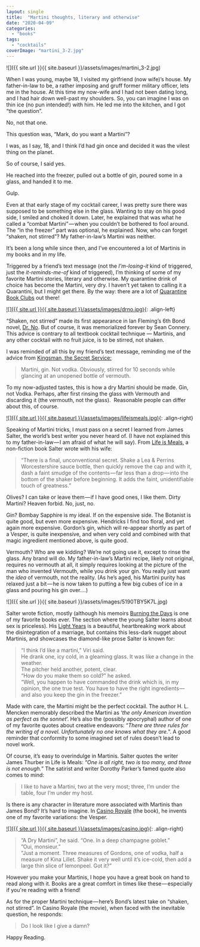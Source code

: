 ```yaml
---
layout: single
title:  "Martini thoughts, literary and otherwise"
date: "2020-04-09"
categories: 
  - "books"
tags: 
  - "cocktails"
coverImage: "martini_3-2.jpg"
---
```


![]({{ site.url }}{{ site.baseurl }}/assets/images/martini_3-2.jpg)

When I was young, maybe 18, I visited my girlfriend (now wife)’s house. My father-in-law to be, a rather imposing and gruff former military officer, lets me in the house. At this time my now-wife and I had not been dating long, and I had hair down well-past my shoulders. So, you can imagine I was on thin ice (no pun intended!) with him. He led me into the kitchen, and I got “the question”. 

No, not that one. 

This question was, “Mark, do you want a Martini”? 

I was, as I say, 18, and I think I’d had gin once and decided it was the vilest thing on the planet. 

So of course, I said yes. 

He reached into the freezer, pulled out a bottle of gin, poured some in a glass, and handed it to me. 

Gulp. 

Even at that early stage of my cocktail career, I was pretty sure there was supposed to be something else in the glass. Wanting to stay on his good side, I smiled and choked it down. Later, he explained that was what he called a “combat Martini” — when you couldn’t be bothered to fool around. The “in the freezer” part was optional, he explained. Now, who can forget “shaken, not stirred”? My father-in-law’s Martini was neither. 

It’s been a long while since then, and I’ve encountered a lot of Martinis in my books and in my life. 

Triggered by a friend’s text message (not the _I’m-losing-it_ kind of triggered, just the _it-reminds-me-of_ kind of triggered), I’m thinking of some of my favorite Martini stories, literary and otherwise. My quarantine drink of choice has become the Martini, very dry. I haven't yet taken to calling it a Quarantini, but I might get there. By the way: there are a lot of [Quarantine Book Clubs](https://www.google.com/search?q=quarantine+book+club) out there!

[![]({{ site.url }}{{ site.baseurl }}/assets/images/drno.jpg)](https://www.amazon.com/Dr-No-James-Bond-Extended-ebook/dp/B008L40Q7E/ref=as_li_ss_tl?dchild=1&keywords=dr+no&qid=1586398247&rnid=2941120011&s=books&sr=1-1&linkCode=ll1&tag=codexmap-20&linkId=75e49802b5f3e64c16b9af7cb10b819f&language=en_US){: .align-left}

“Shaken, not stirred” made its first appearance in Ian Fleming’s 6th Bond novel, [Dr. No](https://www.amazon.com/Dr-No-James-Bond-Extended-ebook/dp/B008L40Q7E/ref=as_li_ss_tl?dchild=1&keywords=dr+no&qid=1586398247&rnid=2941120011&s=books&sr=1-1&linkCode=ll1&tag=codexmap-20&linkId=75e49802b5f3e64c16b9af7cb10b819f&language=en_US). But of course, it was memorialized forever by Sean Connery. This advice is contrary to all textbook cocktail technique — Martinis, and any other cocktail with no fruit juice, is to be stirred, not shaken. 

I was reminded of all this by my friend’s text message, reminding me of the advice from [Kingsman, the Secret Service:](https://www.amazon.com/Kingsman-Secret-Service-Colin-Firth/dp/B00TJYY1HQ/ref=as_li_ss_tl?dchild=1&keywords=kingsman+the+secret+service&qid=1586398308&sr=8-1&linkCode=ll1&tag=codexmap-20&linkId=891e7244fd9d27bbb67b94140dbf6fcb&language=en_US)

> Martini, gin. Not vodka. Obviously, stirred for 10 seconds while glancing at an unopened bottle of vermouth.

To my now-adjusted tastes, this is how a dry Martini should be made. Gin, not Vodka. Perhaps, after first rinsing the glass with Vermouth and discarding it (the vermouth, not the glass).  Reasonable people can differ about this, of course.

[![]({{ site.url }}{{ site.baseurl }}/assets/images/lifeismeals.jpg)](https://www.amazon.com/Life-Meals-Food-Lovers-Book-ebook/dp/B000SEFGQQ/ref=as_li_ss_tl?dchild=1&keywords=life+is+meals&qid=1586398348&sr=8-1&linkCode=ll1&tag=codexmap-20&linkId=0534f3941260dae22ce29304685fc1c6&language=en_US){: .align-right}

Speaking of Martini tricks, I must pass on a secret I learned from James Salter, the world’s best writer you never heard of. (I have not explained this to my father-in-law — I am afraid of what he will say). From [Life is Meals](https://www.amazon.com/Life-Meals-Food-Lovers-Book-ebook/dp/B000SEFGQQ/ref=as_li_ss_tl?dchild=1&keywords=life+is+meals&qid=1586398348&sr=8-1&linkCode=ll1&tag=codexmap-20&linkId=0534f3941260dae22ce29304685fc1c6&language=en_US), a non-fiction book Salter wrote with his wife:

> “There is a final, unconventional secret. Shake a Lea & Perrins Worcestershire sauce bottle, then quickly remove the cap and with it, dash a faint smudge of the contents — far less than a drop — into the bottom of the shaker before beginning. It adds the faint, unidentifiable touch of greatness.”

Olives? I can take or leave them — if I have good ones, I like them. Dirty Martini? Heaven forbid. No, just, no. 

Gin? Bombay Sapphire is my ideal. If on the expensive side. The Botanist is quite good, but even more expensive. Hendricks I find too floral, and yet again more expensive. Gordon’s gin, which will re-appear shortly as part of a Vesper, is quite inexpensive, and when very cold and combined with that magic ingredient mentioned above, is quite good. 

Vermouth? Who are we kidding? We’re not going use it, except to rinse the glass. Any brand will do. My father-in-law’s Martini recipe, likely not original, requires no vermouth at all, it simply requires looking at the picture of the man who invented Vermouth, while you drink your gin. You really just want the _idea_ of vermouth, not the reality. (As he’s aged, his Martini purity has relaxed just a bit — he is now taken to putting a few big cubes of ice in a glass and pouring his gin over….)

![]({{ site.url }}{{ site.baseurl }}/assets/images/5190TBY5K7L.jpg)

Salter wrote fiction, mostly (although his memoirs [Burning the Days](https://www.amazon.com/gp/product/B004G8P74G/ref=as_li_ss_tl?ie=UTF8&linkCode=ll1&tag=codexmap-20&linkId=10af209f3eeb7efb86dd1d16fa6a9686&language=en_US) is one of my favorite books ever. The section where the young Salter learns about sex is priceless). His [Light Years](https://www.amazon.com/gp/product/B004G8PIOA/ref=as_li_ss_tl?ie=UTF8&linkCode=ll1&tag=codexmap-20&linkId=e253e3f647ed4d411e385d4ed56d35d5&language=en_US) is a beautiful, heartbreaking work about the disintegration of a marriage, but contains this less-dark nugget about Martinis, and showcases the diamond-like prose Salter is known for:  
  

> “I think I’d like a martini,” Viri said.  
> He drank one, icy cold, in a gleaming glass. It was like a change in the weather.  
> The pitcher held another, potent, clear.  
> “How do you make them so cold?” he asked.  
> “Well, you happen to have commanded the drink which is, in my opinion, the one true test. You have to have the right ingredients — and also you keep the gin in the freezer.”

Made with care, the Martini might be the perfect cocktail. The author H. L. Mencken memorably described the Martini as ‘_the only American invention as perfect as the sonnet_’. He’s also the (possibly apocryphal) author of one of my favorite quotes about creative endeavors: “_There are three rules for the writing of a novel. Unfortunately no one knows what they are._”. A good reminder that conformity to some imagined set of rules doesn’t lead to novel work. 

Of course, it’s easy to overindulge in Martinis. Salter quotes the writer James Thurber in Life is Meals: “_One is all right, two is too many, and three is not enough._” The satirist and writer Dorothy Parker’s famed quote also comes to mind:

> I like to have a Martini, two at the very most; three, I’m under the table, four I’m under my host. 

Is there is any character in literature more associated with Martinis than James Bond? It’s hard to imagine. In [Casino Royale](https://www.amazon.com/Casino-Royale-James-Bond-Extended-ebook/dp/B008L40NT0/ref=as_li_ss_tl?crid=2O8C7G8Y4EJQU&dchild=1&keywords=casino+royale&qid=1586398451&s=digital-text&sprefix=casino+ro,digital-text,276&sr=1-1&linkCode=ll1&tag=codexmap-20&linkId=6b9d674a6b577987995395a35d1f4981&language=en_US) (the book), he invents one of my favorite variations: the Vesper. 

[![]({{ site.url }}{{ site.baseurl }}/assets/images/casino.jpg)](https://www.amazon.com/Casino-Royale-James-Bond-Extended-ebook/dp/B008L40NT0/ref=as_li_ss_tl?crid=2O8C7G8Y4EJQU&dchild=1&keywords=casino+royale&qid=1586398451&s=digital-text&sprefix=casino+ro,digital-text,276&sr=1-1&linkCode=ll1&tag=codexmap-20&linkId=6b9d674a6b577987995395a35d1f4981&language=en_US){: .align-right}

> ”A Dry Martini”, he said. “One. In a deep champagne goblet.”   
> ”Oui, monsieur.”   
> ”Just a moment. Three measures of Gordons, one of vodka, half a measure of Kina Lillet. Shake it very well until it’s ice-cold, then add a large thin slice of lemonpeel. Got it?”

However you make your Martinis, I hope you have a great book on hand to read along with it. Books are a great comfort in times like these — especially if you're reading with a friend! 

As for the proper Martini technique — here’s Bond’s latest take on “shaken, not stirred”. In Casino Royale (the movie), when faced with the inevitable question, he responds:

> Do I look like I give a damn?

Happy Reading.

